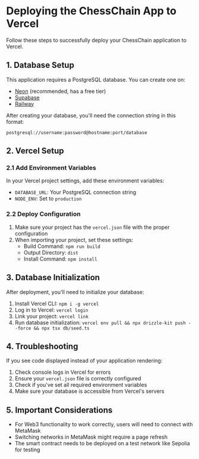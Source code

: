 # Deploying the ChessChain App to Vercel

Follow these steps to successfully deploy your ChessChain application to Vercel.

## 1. Database Setup

This application requires a PostgreSQL database. You can create one on:
- [Neon](https://neon.tech) (recommended, has a free tier)
- [Supabase](https://supabase.com)
- [Railway](https://railway.app)

After creating your database, you'll need the connection string in this format:
```
postgresql://username:password@hostname:port/database
```

## 2. Vercel Setup

### 2.1 Add Environment Variables

In your Vercel project settings, add these environment variables:

- `DATABASE_URL`: Your PostgreSQL connection string
- `NODE_ENV`: Set to `production`

### 2.2 Deploy Configuration

1. Make sure your project has the `vercel.json` file with the proper configuration
2. When importing your project, set these settings:
   - Build Command: `npm run build`
   - Output Directory: `dist`
   - Install Command: `npm install`

## 3. Database Initialization

After deployment, you'll need to initialize your database:

1. Install Vercel CLI: `npm i -g vercel`
2. Log in to Vercel: `vercel login`
3. Link your project: `vercel link`
4. Run database initialization: `vercel env pull && npx drizzle-kit push --force && npx tsx db/seed.ts`

## 4. Troubleshooting

If you see code displayed instead of your application rendering:

1. Check console logs in Vercel for errors
2. Ensure your `vercel.json` file is correctly configured
3. Check if you've set all required environment variables
4. Make sure your database is accessible from Vercel's servers

## 5. Important Considerations

- For Web3 functionality to work correctly, users will need to connect with MetaMask
- Switching networks in MetaMask might require a page refresh
- The smart contract needs to be deployed on a test network like Sepolia for testing